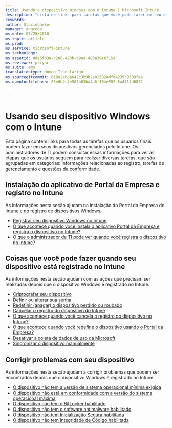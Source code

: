 ```yaml
---
title: Usando o dispositivo Windows com o Intune | Microsoft Intune
description: "Lista de links para tarefas que você pode fazer em seu dispositivo Windows quando o dispositivo é registrado no Intune"
keywords: 
author: Staciebarker
manager: angrobe
ms.date: 07/25/2016
ms.topic: article
ms.prod: 
ms.service: microsoft-intune
ms.technology: 
ms.assetid: 0de5f03a-c288-423b-b9ea-493a39eb715a
ms.reviewer: priyar
ms.suite: ems
translationtype: Human Translation
ms.sourcegitcommit: 618e2abda642c3b9b2e813824dfd4235c9309faa
ms.openlocfilehash: 85e6b4c4e507b83ba4a5f104e552e5a4f1fd68f2


---
```


# Usando seu dispositivo Windows com o Intune

Esta página contém links para todas as tarefas que os usuários finais podem fazer em seus dispositivos gerenciados pelo Intune. Os administradores de TI podem consultar essas informações para ver as etapas que os usuários seguem para realizar diversas tarefas, que são agrupadas em categorias: informações relacionadas ao registro, tarefas de gerenciamento e questões de conformidade.

## Instalação do aplicativo de Portal da Empresa e registro no Intune

As informações nesta seção ajudam na instalação do Portal da Empresa do Intune e no registro de dispositivos Windows.

- [Registrar seu dispositivo Windows no Intune](enroll-your-device-in-intune-windows.md)
- [O que acontece quando você instala o aplicativo Portal da Empresa e registra o dispositivo no Intune?](what-happens-if-you-install-the-company-portal-app-and-enroll-your-device-in-intune-windows.md)
- [O que o administrador de TI pode ver quando você registra o dispositivo no Intune?](what-can-your-it-administrator-see-when-you-enroll-your-device-in-intune-windows.md)

## Coisas que você pode fazer quando seu dispositivo está registrado no Intune

As informações nesta seção ajudam com as ações que precisam ser realizadas depois que o dispositivo Windows é registrado no Intune.

- [Criptografar seu dispositivo](encrypt-your-device-windows.md)
- [Definir ou alterar sua senha](set-or-change-your-password-windows.md)
- [Redefinir (apagar) o dispositivo perdido ou roubado](reset-erase-your-lost-or-stolen-device-windows.md)
- [Cancelar o registro do dispositivo do Intune](unenroll-your-device-from-intune-windows.md)
- [O que acontece quando você cancela o registro do dispositivo no Intune?](what-happens-if-you-unenroll-your-device-from-intune-windows.md)
- [O que acontece quando você redefine o dispositivo usando o Portal da Empresa?](what-happens-if-you-reset-your-device-using-the-company-portal-windows.md)
- [Desativar a coleta de dados de uso da Microsoft](turn-off-microsoft-usage-data-collection-windows.md)
- [Sincronizar o dispositivo manualmente](sync-your-device-manually-windows.md)

## Corrigir problemas com seu dispositivo

As informações nesta seção ajudam a corrigir problemas que podem ser encontrados depois que o dispositivo Windows é registrado no Intune.

- [O dispositivo não tem a versão de sistema operacional mínima exigida](device-doesnt-have-the-required-minimum-operating-system-version-windows.md)
- [O dispositivo não está em conformidade com a versão do sistema operacional máxima](device-doesnt-comply-with-maximum-operating-system-version-windows.md)
- [O dispositivo não tem o BitLocker habilitado](device-doesnt-have-bitlocker-enabled-windows.md)
- [O dispositivo não tem o software antimalware habilitado](device-doesnt-have-antimalware-software-enabled-windows.md)
- [O dispositivo não tem Inicialização Segura habilitada](device-doesnt-have-secure-boot-enabled-windows.md)
- [O dispositivo não tem Integridade de Código habilitada](device-doesnt-have-code-integrity-enabled-windows.md)



<!--HONumber=Jul16_HO4-->


